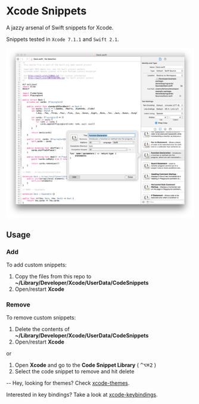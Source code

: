 # Xcode Snippets
A jazzy arsenal of Swift snippets for Xcode.

Snippets tested in `Xcode 7.1.1` and `Swift 2.1`.

![screenshot](https://raw.githubusercontent.com/adrfer/xcode-snippets/master/Screenshot.png)

## Usage

### Add

To add custom snippets:

1. Copy the files from this repo to **~/Library/Developer/Xcode/UserData/CodeSnippets**
2. Open/restart **Xcode**

### Remove

To remove custom snippets:

1. Delete the contents of **~/Library/Developer/Xcode/UserData/CodeSnippets**
2. Open/restart **Xcode**

or

1. Open **Xcode** and go to the **Code Snippet Library** ( <kbd>^</kbd><kbd>⌥</kbd><kbd>⌘</kbd><kbd>2</kbd> )
2. Select the code snippet to remove and hit delete

--
Hey, looking for themes? Check [xcode-themes](https://github.com/adrfer/xcode-themes).

Interested in key bindings? Take a look at [xcode-keybindings](https://github.com/adrfer/xcode-keybindings).
